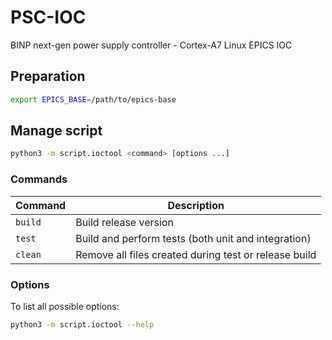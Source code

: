 # PSC-IOC

BINP next-gen power supply controller - Cortex-A7 Linux EPICS IOC

## Preparation

```bash
export EPICS_BASE=/path/to/epics-base
```

## Manage script

```bash
python3 -m script.ioctool <command> [options ...]
```

### Commands

| Command | Description |
|---------|-------------|
| `build` | Build release version                                 |
| `test`  | Build and perform tests (both unit and integration)   |
| `clean` | Remove all files created during test or release build |

### Options

To list all possible options:

```bash
python3 -m script.ioctool --help
```
